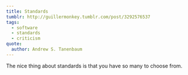 ```yaml
---
title: Standards
tumblr: http://guillermonkey.tumblr.com/post/3292576537
tags:
  - software
  - standards
  - criticism
quote:
  author: Andrew S. Tanenbaum
---
```


The nice thing about standards is that you have so many to choose from.
